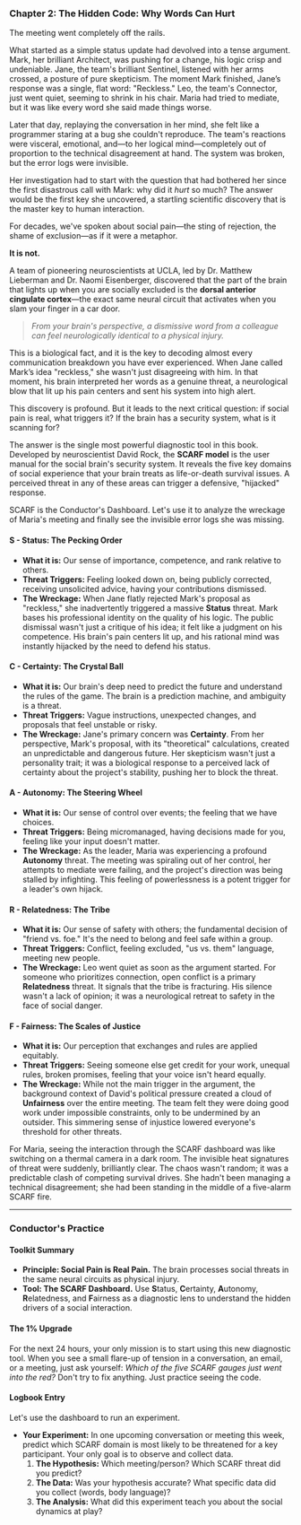
### **Chapter 2: The Hidden Code: Why Words Can Hurt**

The meeting went completely off the rails.

What started as a simple status update had devolved into a tense argument. Mark, her brilliant Architect, was pushing for a change, his logic crisp and undeniable. Jane, the team's brilliant Sentinel, listened with her arms crossed, a posture of pure skepticism. The moment Mark finished, Jane’s response was a single, flat word: "Reckless." Leo, the team's Connector, just went quiet, seeming to shrink in his chair. Maria had tried to mediate, but it was like every word she said made things worse.

Later that day, replaying the conversation in her mind, she felt like a programmer staring at a bug she couldn't reproduce. The team's reactions were visceral, emotional, and—to her logical mind—completely out of proportion to the technical disagreement at hand. The system was broken, but the error logs were invisible.

Her investigation had to start with the question that had bothered her since the first disastrous call with Mark: why did it *hurt* so much? The answer would be the first key she uncovered, a startling scientific discovery that is the master key to human interaction.

For decades, we've spoken about social pain—the sting of rejection, the shame of exclusion—as if it were a metaphor.

**It is not.**

A team of pioneering neuroscientists at UCLA, led by Dr. Matthew Lieberman and Dr. Naomi Eisenberger, discovered that the part of the brain that lights up when you are socially excluded is the **dorsal anterior cingulate cortex**—the exact same neural circuit that activates when you slam your finger in a car door.

> *From your brain's perspective, a dismissive word from a colleague can feel neurologically identical to a physical injury.*

This is a biological fact, and it is the key to decoding almost every communication breakdown you have ever experienced. When Jane called Mark’s idea "reckless," she wasn't just disagreeing with him. In that moment, his brain interpreted her words as a genuine threat, a neurological blow that lit up his pain centers and sent his system into high alert.

This discovery is profound. But it leads to the next critical question: if social pain is real, what triggers it? If the brain has a security system, what is it scanning for?

The answer is the single most powerful diagnostic tool in this book. Developed by neuroscientist David Rock, the **SCARF model** is the user manual for the social brain's security system. It reveals the five key domains of social experience that your brain treats as life-or-death survival issues. A perceived threat in any of these areas can trigger a defensive, "hijacked" response.

SCARF is the Conductor's Dashboard. Let's use it to analyze the wreckage of Maria's meeting and finally see the invisible error logs she was missing.

#### **S - Status: The Pecking Order**
*   **What it is:** Our sense of importance, competence, and rank relative to others.
*   **Threat Triggers:** Feeling looked down on, being publicly corrected, receiving unsolicited advice, having your contributions dismissed.
*   **The Wreckage:** When Jane flatly rejected Mark's proposal as "reckless," she inadvertently triggered a massive **Status** threat. Mark bases his professional identity on the quality of his logic. The public dismissal wasn't just a critique of his idea; it felt like a judgment on his competence. His brain's pain centers lit up, and his rational mind was instantly hijacked by the need to defend his status.

#### **C - Certainty: The Crystal Ball**
*   **What it is:** Our brain's deep need to predict the future and understand the rules of the game. The brain is a prediction machine, and ambiguity is a threat.
*   **Threat Triggers:** Vague instructions, unexpected changes, and proposals that feel unstable or risky.
*   **The Wreckage:** Jane's primary concern was **Certainty**. From her perspective, Mark's proposal, with its "theoretical" calculations, created an unpredictable and dangerous future. Her skepticism wasn't just a personality trait; it was a biological response to a perceived lack of certainty about the project's stability, pushing her to block the threat.

#### **A - Autonomy: The Steering Wheel**
*   **What it is:** Our sense of control over events; the feeling that we have choices.
*   **Threat Triggers:** Being micromanaged, having decisions made for you, feeling like your input doesn't matter.
*   **The Wreckage:** As the leader, Maria was experiencing a profound **Autonomy** threat. The meeting was spiraling out of her control, her attempts to mediate were failing, and the project's direction was being stalled by infighting. This feeling of powerlessness is a potent trigger for a leader's own hijack.

#### **R - Relatedness: The Tribe**
*   **What it is:** Our sense of safety with others; the fundamental decision of "friend vs. foe." It's the need to belong and feel safe within a group.
*   **Threat Triggers:** Conflict, feeling excluded, "us vs. them" language, meeting new people.
*   **The Wreckage:** Leo went quiet as soon as the argument started. For someone who prioritizes connection, open conflict is a primary **Relatedness** threat. It signals that the tribe is fracturing. His silence wasn't a lack of opinion; it was a neurological retreat to safety in the face of social danger.

#### **F - Fairness: The Scales of Justice**
*   **What it is:** Our perception that exchanges and rules are applied equitably.
*   **Threat Triggers:** Seeing someone else get credit for your work, unequal rules, broken promises, feeling that your voice isn't heard equally.
*   **The Wreckage:** While not the main trigger in the argument, the background context of David's political pressure created a cloud of **Unfairness** over the entire meeting. The team felt they were doing good work under impossible constraints, only to be undermined by an outsider. This simmering sense of injustice lowered everyone's threshold for other threats.

For Maria, seeing the interaction through the SCARF dashboard was like switching on a thermal camera in a dark room. The invisible heat signatures of threat were suddenly, brilliantly clear. The chaos wasn't random; it was a predictable clash of competing survival drives. She hadn't been managing a technical disagreement; she had been standing in the middle of a five-alarm SCARF fire.

---
### **Conductor's Practice**

#### **Toolkit Summary**
*   **Principle: Social Pain is Real Pain.** The brain processes social threats in the same neural circuits as physical injury.
*   **Tool: The SCARF Dashboard.** Use **S**tatus, **C**ertainty, **A**utonomy, **R**elatedness, and **F**airness as a diagnostic lens to understand the hidden drivers of a social interaction.

#### **The 1% Upgrade**
For the next 24 hours, your only mission is to start using this new diagnostic tool. When you see a small flare-up of tension in a conversation, an email, or a meeting, just ask yourself: *Which of the five SCARF gauges just went into the red?* Don't try to fix anything. Just practice seeing the code.

#### **Logbook Entry**
Let's use the dashboard to run an experiment.
*   **Your Experiment:** In one upcoming conversation or meeting this week, predict which SCARF domain is most likely to be threatened for a key participant. Your only goal is to observe and collect data.
    1.  **The Hypothesis:** Which meeting/person? Which SCARF threat did you predict?
    2.  **The Data:** Was your hypothesis accurate? What specific data did you collect (words, body language)?
    3.  **The Analysis:** What did this experiment teach you about the social dynamics at play?
